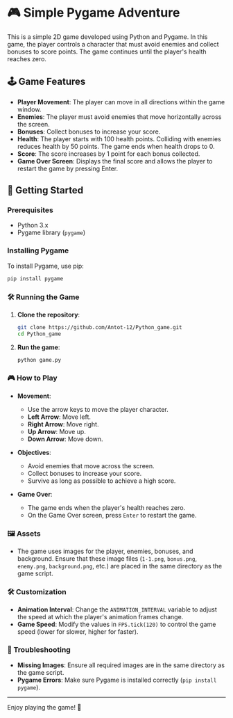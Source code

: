 # 🎮 Simple Pygame Adventure

This is a simple 2D game developed using Python and Pygame. In this game, the player controls a character that must avoid enemies and collect bonuses to score points. The game continues until the player's health reaches zero.

## 🕹️ Game Features

- **Player Movement**: The player can move in all directions within the game window.
- **Enemies**: The player must avoid enemies that move horizontally across the screen.
- **Bonuses**: Collect bonuses to increase your score.
- **Health**: The player starts with 100 health points. Colliding with enemies reduces health by 50 points. The game ends when health drops to 0.
- **Score**: The score increases by 1 point for each bonus collected.
- **Game Over Screen**: Displays the final score and allows the player to restart the game by pressing Enter.

## 🚀 Getting Started

### Prerequisites

- Python 3.x
- Pygame library (`pygame`)

### Installing Pygame

To install Pygame, use pip:

```bash
pip install pygame
```

### 🛠️ Running the Game

1. **Clone the repository**:

    ```bash
    git clone https://github.com/Antot-12/Python_game.git
    cd Python_game
    ```

2. **Run the game**:

    ```bash
    python game.py
    ```

### 🎮 How to Play

- **Movement**: 
  - Use the arrow keys to move the player character.
  - **Left Arrow**: Move left.
  - **Right Arrow**: Move right.
  - **Up Arrow**: Move up.
  - **Down Arrow**: Move down.
  
- **Objectives**:
  - Avoid enemies that move across the screen.
  - Collect bonuses to increase your score.
  - Survive as long as possible to achieve a high score.

- **Game Over**:
  - The game ends when the player's health reaches zero.
  - On the Game Over screen, press `Enter` to restart the game.

### 🖼️ Assets

- The game uses images for the player, enemies, bonuses, and background. Ensure that these image files (`1-1.png`, `bonus.png`, `enemy.png`, `background.png`, etc.) are placed in the same directory as the game script.

### 🛠️ Customization

- **Animation Interval**: Change the `ANIMATION_INTERVAL` variable to adjust the speed at which the player's animation frames change.
- **Game Speed**: Modify the values in `FPS.tick(120)` to control the game speed (lower for slower, higher for faster).

### 🐞 Troubleshooting

- **Missing Images**: Ensure all required images are in the same directory as the game script.
- **Pygame Errors**: Make sure Pygame is installed correctly (`pip install pygame`).

---

Enjoy playing the game! 🚀
